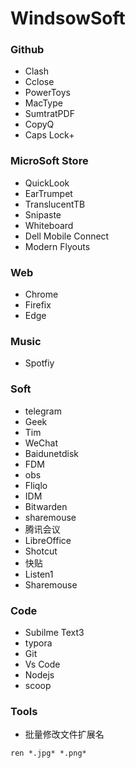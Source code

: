 # WindsowSoft



### Github

- Clash
- Cclose
- PowerToys
- MacType
- SumtratPDF
- CopyQ
- Caps Lock+

### MicroSoft Store

- QuickLook
- EarTrumpet
- TranslucentTB
- Snipaste
- Whiteboard
- Dell Mobile Connect
- Modern Flyouts
### Web

- Chrome
- Firefix
- Edge

### Music

- Spotfiy

### Soft

- telegram
- Geek
- Tim
- WeChat
- Baidunetdisk
- FDM
- obs
- Fliqlo
- IDM
- Bitwarden
- sharemouse
- 腾讯会议
- LibreOffice
- Shotcut
- 快贴
- Listen1
- Sharemouse

### Code

- Subilme Text3
- typora
- Git
- Vs Code
- Nodejs
- scoop

### Tools

- 批量修改文件扩展名

```
ren *.jpg* *.png*
```

